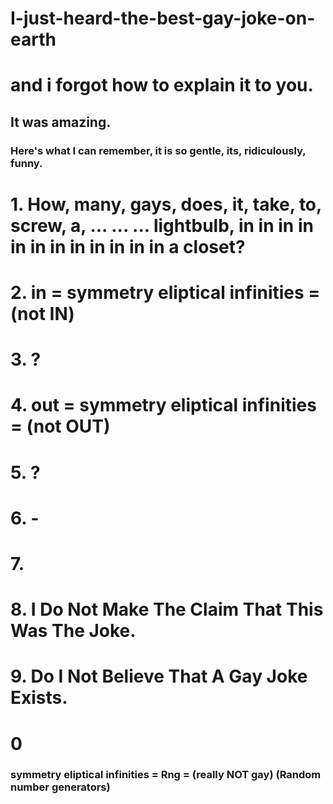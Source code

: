 # I-just-heard-the-best-gay-joke-on-earth

# and i forgot how to explain it to you.
## It was amazing. 
### Here's what I can remember, it is so gentle, its, ridiculously, funny. 

# 1. How, many, gays, does, it, take, to, screw, a, ... ... ... lightbulb, in in in in in in in in in in in in a closet?
# 2. in = symmetry eliptical infinities = (not IN)
# 3. ?
# 4. out = symmetry eliptical infinities = (not OUT)
# 5. ?
# 6. -
# 7. 
# 8. I Do Not Make The Claim That This Was The Joke.
# 9. Do I Not Believe That A Gay Joke Exists.
# 0

### symmetry eliptical infinities = Rng = (really NOT gay) (Random number generators)
